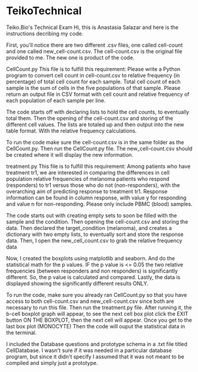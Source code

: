 # TeikoTechnical
Teiko.Bio's Technical Exam 
Hi, this is Anastasia Salazar and here is the instructions decribing my code.

First, you'll notice there are two different .csv files, one called cell-count
and one called new_cell-count.csv.
The cell-count.csv is the original file provided to me. The new one is product of the code.

CellCount.py This file is to fulfill this requirement: 
Please write a Python program to convert cell count in cell-count.csv to relative frequency (in percentage) 
of total cell count for each sample. Total cell count of each sample is the sum of cells in the five populations 
of that sample. Please return an output file in CSV format with cell count and relative frequency of each 
population of each sample per line. 

The code starts off with declaring lists to hold the cell counts, to eventually total them. 
Then the opening of the cell-count.csv and storing of the different cell values. 
The lists are totaled up and then output into the new table format. With the relative frequency calculations.

To run the code make sure the cell-count.csv is in the same folder as the CellCount.py. Then run the CellCount.py file.
The new_cell-count.csv should be created where it will display the new information. 

treatment.py This file is to fulfill this requirement: Among patients who have treatment tr1, we are interested 
in comparing the differences in cell population relative frequencies of melanoma patients who respond (responders)
to tr1 versus those who do not (non-responders), with the overarching aim of predicting response to treatment tr1.
Response information can be found in column response, with value y for responding and value n for non-responding. 
Please only include PBMC (blood) samples.

The code starts out with creating empty sets to soon be filled with the sample and the condition. 
Then opening the cell-count.csv and storing the data. Then declared the target_condition (melanoma), and creates
a dictionary with two empty lists, to eventually sort and store the response data. 
Then, I open the new_cell_count.csv to grab the relative frequency data 

Now, I created the boxplots using matplotlib and seaborn. And do the statistical math for the p values. 
IF the p value is <= 0.05 the two relative frequencies (between responders and non responders) is significantly 
different. So, the p value is calculated and compared. Lastly, the data is displayed showing the significantly 
different results ONLY.

To run the code, make sure you already ran CellCount.py so that you have access to both cell-count.csv and 
new_cell-count.csv since both are necessary to run this file. Then run the treatment.py file.
After running it, the b-cell boxplot graph will appear, to see the next cell box plot click the EXIT button 
ON THE BOXPLOT, then the next cell will appear. Once you get to the last box plot (MONOCYTE) Then the code 
will ouput the statistical data in the terminal. 



I included the Database questions and prototype schema in a .txt file titled CellDatabase. 
I wasn't sure if it was needed in a particular database program, but since it didn't specify I assumed that 
it was not meant to be compiled and simply just a prototype. 
